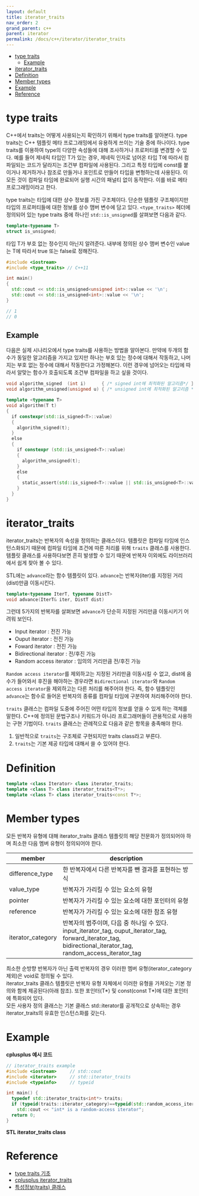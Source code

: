 ```yaml
---
layout: default
title: iterator_traits
nav_order: 2
grand_parent: c++
parent: iterator
permalink: /docs/c++/iterator/iterator_traits
---
```


* [type traits](#type-traits)
  * [Example](#example)
* [iterator_traits](#iterator_traits)
* [Definition](#definition)
* [Member types](#member-types)
* [Example](#example-1)
* [Reference](#reference)

# type traits

C++에서 traits는 어떻게 사용되는지 확인하기 위해서 type traits를 알아본다. type traits는 C++ 템플릿 메타 프로그래밍에서 유용하게 쓰이는 기술 중에 하나이다. type traits를 이용하여 type의 다양한 속성들에 대해 조사하거나 프로퍼티를 변경할 수 있다. 예를 들어 제네릭 타입인 T가 있는 경우, 제네릭 인자로 넘어온 타입 T에 따라서 컴파일되는 코드가 달라지는 조건부 컴파일에 사용된다. 그리고 특정 타입에 const를 붙이거나 제거하거나 참조로 만들거나 포인트로 만들어 타입을 변형하는데 사용된다. 이 모든 것이 컴파일 타임에 완료되어 실행 시간의 패널티 없이 동작한다. 이를 바로 메타 프로그래밍이라고 한다.  

type traits는 타입에 대한 상수 정보를 가진 구조체이다. 단순한 템플릿 구조체이지만 타입의 프로퍼티들에 대한 정보를 상수 맴버 변수에 담고 있다. `<type_traits>` 헤더에 정의되어 있는 type traits 중에 하나인 `std::is_unsigned`를 살펴보면 다음과 같다.  

```cpp
template<typename T>
struct is_unsigned;
```

타입 T가 부호 없는 정수인지 아닌지 알려준다. 내부에 정의된 상수 맴버 변수인 value는 T에 따라서 true 또는 false로 정해진다.  

```cpp
#include <iostream>
#include <type_traits> // C++11

int main() 
{
  ​​​​std::cout << std::is_unsigned<unsigned int>::value << '\n';
  ​​​​std::cout << std::is_unsigned<int>::value << '\n';
}

// 1
// 0
```

## Example

다음은 실제 시나리오에서 type traits를 사용하는 방법을 알아본다. 만약에 두개의 함수가 동일한 알고리즘을 가지고 있지만 하나는 부호 있는 정수에 대해서 작동하고, 나머지는 부호 없는 정수에 대해서 작동한다고 가정해본다. 이런 경우에 넘어오는 타입에 따라서 알맞는 함수가 호출되도록 조건부 컴파일을 하고 싶을 것이다.  

```cpp
void algorithm_signed  (int i)      { /* signed int에 최적화된 알고리즘*/ } 
void algorithm_unsigned(unsigned u) { /* unsigned int에 최적화된 알고리즘 */ } 

template <typename T>
void algorithm(T t)
{
  ​​​​if constexpr(std::is_signed<T>::value)
  ​​​​{
    ​​​​​​​​algorithm_signed(t);
  ​​​​}
  ​​​​else
  ​​​​{
    ​​​​​​​​if constexpr (std::is_unsigned<T>::value)
    ​​​​​​​​{
      ​​​​​​​​​​​​algorithm_unsigned(t);
    ​​​​​​​​}
    ​​​​​​​​else
    ​​​​​​​​{
      ​​​​​​​​​​​​static_assert(std::is_signed<T>::value || std::is_unsigned<T>::value, "Must be signed or unsigned!");
    ​​​​​​​​}
  ​​​​}
}
```

# iterator_traits

iterator_traits는 반복자의 속성을 정의하는 클래스이다. 템플릿은 컴파일 타임에 인스턴스화되기 때문에 컴파일 타임에 조건에 따른 처리를 위해 `traits` 클래스를 사용한다. 템플릿 클래스를 사용하다보면 흔히 발생할 수 있기 때문에 반복자 이외에도 라이브러리에서 쉽게 찾아 볼 수 있다.  

STL에는 `advance`라는 함수 템플릿이 있다. `advance`는 반복자(iter)를 지정된 거리(dist)만큼 이동시킨다.  

```cpp
template<typename IterT, typename DistT>
void advance(IterT& iter, DistT dist)
```

그런데 5가지의 반복자를 살펴보면 `advance`가 단순히 지정된 거리만큼 이동시키기 어려워 보인다.
- Input iterator : 전진 가능
- Ouput iterator : 전진 가능
- Foward iterator : 전진 가능
- Bidirectional iterator : 전/후진 가능
- Random access iterator : 임의의 거리만큼 전/후진 가능

`Random access iterator`를 제외하고는 지정된 거리만큼 이동시킬 수 없고, dist에 음수가 들어와서 후진을 해야하는 경우라면 `Bidirectional iterator`와 `Random access iterator`을 제외하고는 다른 처리를 해주어야 한다. 즉, 함수 템플릿인 `advance`는 함수로 들어온 반복자의 종류를 컴파일 타임에 구분하여 처리해주어야 한다.  

`traits` 클래스는 컴파일 도중에 주어진 어떤 타입의 정보를 얻을 수 있게 하는 객체를 말한다. C++에 정의된 문법구조나 키워드가 아니라 프로그래머들이 관용적으로 사용하는 구현 기법이다. `traits` 클래스는 관례적으로 다음과 같은 항목을 충족해야 한다.  

1. 일반적으로 `traits`는 구조체로 구현되지만 traits class라고 부른다.
2. `traits`는 기본 제공 타입에 대해서 쓸 수 있어야 한다.



# Definition

```cpp
template <class Iterator> class iterator_traits;
template <class T> class iterator_traits<T*>;
template <class T> class iterator_traits<const T*>;
```

# Member types

모든 반복자 유형에 대해 iterator_traits 클래스 템플릿의 해당 전문화가 정의되어야 하며 최소한 다음 멤버 유형이 정의되어야 한다.  

| member            | description                                         |
| ----------------- | --------------------------------------------------- |
| difference_type   | 한 반복자에서 다른 반복자를 뺀 결과를 표현하는 방식 |
| value_type        | 반복자가 가리킬 수 있는 요소의 유형                 |
| pointer           | 반복자가 가리킬 수 있는 요소에 대한 포인터의 유형   |
| reference         | 반복자가 가리킬 수 있는 요소에 대한 참조 유형       |
| iterator_category | 반복자의 범주이며, 다음 중 하나일 수 있다. input_iterator_tag, ouput_iterator_tag, forward_iterator_tag, bidirectional_iterator_tag, random_access_iterator_tag |

최소한 순방향 반복자가 아닌 출력 반복자의 경우 이러한 멤버 유형(iterator_category 제외)은 void로 정의될 수 있다.  
iterator_traits 클래스 템플릿은 반복자 유형 자체에서 이러한 유형을 가져오는 기본 정의와 함께 제공된다(아래 참조). 또한 포인터(T*) 및 const(const T*)에 대한 포인터에 특화되어 있다.  
모든 사용자 정의 클래스는 기본 클래스 std::iterator를 공개적으로 상속하는 경우 iterator_traits의 유효한 인스턴스화를 갖는다.  

# Example

**cplusplus 예시 코드**

```cpp
// iterator_traits example
#include <iostream>     // std::cout
#include <iterator>     // std::iterator_traits
#include <typeinfo>     // typeid

int main() {
  typedef std::iterator_traits<int*> traits;
  if (typeid(traits::iterator_category)==typeid(std::random_access_iterator_tag))
    std::cout << "int* is a random-access iterator";
  return 0;
}
```

**STL iterator_traits class**




# Reference

- [type traits 기초](https://kukuta.tistory.com/399)  
- [cplusplus iterator_traits](https://cplusplus.com/reference/iterator/iterator_traits/)
- [특성정보(traits) 클래스](http://egloos.zum.com/sweeper/v/3007176)
